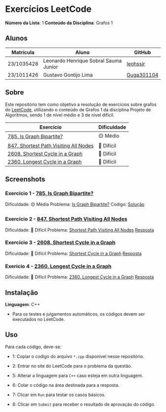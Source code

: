 
# Exercícios LeetCode

**Número da Lista**: 1
**Conteúdo da Disciplina**: Grafos 1
 
## Alunos
|Matrícula | Aluno |GitHub|
| -- | -- | -- |
| 23/1035428  | Leonardo Henrique Sobral Sauma Junior |[leohssjr](https://github.com/leohssjr)|
| 23/1011426  | Gustavo Gontijo Lima |[Guga301104](https://github.com/guga301104)|

## Sobre 
Este repositório tem como objetivo a resolução de exercícios sobre grafos do [LeetCode](https://leetcode.com/), utilizando o conteúdo de Grafos 1 da disciplina Projeto de Algoritmos, sendo 1 de nível médio e 3 de nível difícil.

|Exercício | Dificuldade |
| -- | -- |
|[785. Is Graph Bipartite?](https://leetcode.com/problems/is-graph-bipartite/)|🟡 Médio|
|[847. Shortest Path Visiting All Nodes](https://leetcode.com/problems/shortest-path-visiting-all-nodes)|🔴 Difícil|
|[2608. Shortest Cycle in a Graph](https://leetcode.com/problems/shortest-cycle-in-a-graph/)|🔴 Difícil|
|[2360. Longest Cycle in a Graph](https://leetcode.com/problems/longest-cycle-in-a-graph/)|🔴 Difícil|

## Screenshots

### Exercício 1 - [785. Is Graph Bipartite?](https://leetcode.com/problems/is-graph-bipartite)

Dificuldade: 🟡 Média
Problema: [Is Graph Bipartite?](https://leetcode.com/problems/is-graph-bipartite/)
Codigo: [Solução](https://github.com/projeto-de-algoritmos-2025/Grafos1LeetCode/blob/main/questoes/leetCode_785.cpp)

### Exercício 2 - [847. Shortest Path Visiting All Nodes](https://leetcode.com/problems/shortest-path-visiting-all-nodes)

Dificuldade: 🔴 Difícil
Problema: [Shortest Path Visiting All Nodes](https://leetcode.com/problems/shortest-path-visiting-all-nodes)
[Resposta](https://github.com/projeto-de-algoritmos-2025/Grafos1LeetCode/blob/main/questoes/leetCode_847.cpp)

### Exercício 3 - [2608. Shortest Cycle in a Graph](https://leetcode.com/problems/shortest-cycle-in-a-graph/)

Dificuldade: 🔴 Difícil
Problema: [Shortest Cycle in a Graph](https://leetcode.com/problems/shortest-cycle-in-a-graph/)
[Resposta](https://github.com/projeto-de-algoritmos-2025/Grafos1LeetCode/blob/main/questoes/leetCode_2608.cpp)

### Exerício 4 - [2360. Longest Cycle in a Graph](https://leetcode.com/problems/longest-cycle-in-a-graph/)

Dificuldade: 🔴 Difícil
Problema: [2360. Longest Cycle in a Graph](https://leetcode.com/problems/longest-cycle-in-a-graph/)
[Resposta](https://github.com/projeto-de-algoritmos-2025/Grafos1LeetCode/blob/main/questoes/leetCode_2360.cpp)

## Instalação 
**Linguagem**: C++
- Para os testes e julgamentos automáticos, os códigos devem ser executados no LeetCode.

## Uso 
Para cada código, deve-se:
- 1: Copiar o codigo do arquivo ```*.cpp``` disponível nesse repositório.
 
- 2: Entrar no site do LeetCode para o problema da questão.

- 5: Alterar a linguagem para ```C++``` caso esteja em outra linguagem.
 
- 6: Colar o código na área destinada para a resposta.
 
- 7: Clicar em ```Run``` para testar os casos básicos.

- 8: Clicar em ```Submit``` para receber o resultado de aprovação do código.
